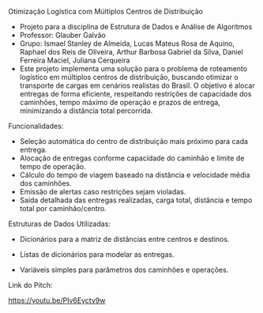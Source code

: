 Otimização Logística com Múltiplos Centros de Distribuição
- Projeto para a disciplina de Estrutura de Dados e Análise de Algoritmos
- Professor: Glauber Galvão
- Grupo: Ismael Stanley de Almeida, Lucas Mateus Rosa de Aquino, Raphael dos Reis de Oliveira, Arthur Barbosa Gabriel da Silva, Daniel Ferreira Maciel, Juliana Cerqueira
- Este projeto implementa uma solução para o problema de roteamento logístico em múltiplos centros de distribuição, buscando otimizar o transporte de cargas em cenários realistas do Brasil. O objetivo é alocar entregas de forma eficiente, respeitando restrições de capacidade dos caminhões, tempo máximo de operação e prazos de entrega, minimizando a distância total percorrida.

Funcionalidades: 
- Seleção automática do centro de distribuição mais próximo para cada entrega.
- Alocação de entregas conforme capacidade do caminhão e limite de tempo de operação.
- Cálculo do tempo de viagem baseado na distância e velocidade média dos caminhões.
- Emissão de alertas caso restrições sejam violadas.
- Saída detalhada das entregas realizadas, carga total, distância e tempo total por caminhão/centro.


Estruturas de Dados Utilizadas:

- Dicionários para a matriz de distâncias entre centros e destinos.

- Listas de dicionários para modelar as entregas.

- Variáveis simples para parâmetros dos caminhões e operações.


Link do Pitch: 

https://youtu.be/PIv6Eyctv9w

